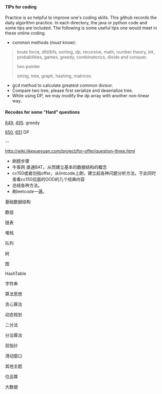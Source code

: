 #### TIPs for coding
Practice is so helpful to improve one's coding skills. This github records the daily algorithm practice. In each directory, the java or python code and some tips are included. The following is some useful tips one would meet in these online coding.

* common methods (must know):
> brute force, dfd/bfs, sorting, dp, recursive, math, number theory, bit, probabilities, games, greedy, combinatorics, divide and conquer.
> 
> two pointer
> 
> string, tree, graph, hashing, matrices

* gcd method to calculate greatest common divisor.
* Compare two tree, please first serialize and deserialize tree.
* While using DP, we may modify the dp array with another non-linear way. 


#### Recodes for some "Hard" questions
[649](https://leetcode.com/problems/dota2-senate/discuss/), [495](https://leetcode.com/problems/teemo-attacking/description/). greedy

[650](https://leetcode.com/problems/2-keys-keyboard/description/), [651](https://leetcode.com/problems/4-keys-keyboard/description/) DP 


--

http://wiki.jikexueyuan.com/project/for-offer/question-three.html

* 刷题步骤 
* 牛客网 直通BAT。从而建立基本的数据结构的概念
* cc150或者剑指offer。从lintcode上刷，建立起各种问题分析方法。于此同时查看cc150后面的OOD的几个经典内容
* 总结各种方法。
* 刷leetcode一遍。


基础数据结构

数组

链表

堆栈

队列

树

图

HashTable

字符串

算法思想

贪心算法

动态规划

二分法

分治算法

双指针

滑动窗口

其他主题

位运算

大数据
